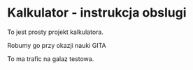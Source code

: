 # Kalkulator - instrukcja obslugi

To jest prosty projekt kalkulatora.

Robumy go przy okazji nauki GITA

To ma trafic na galaz testowa.